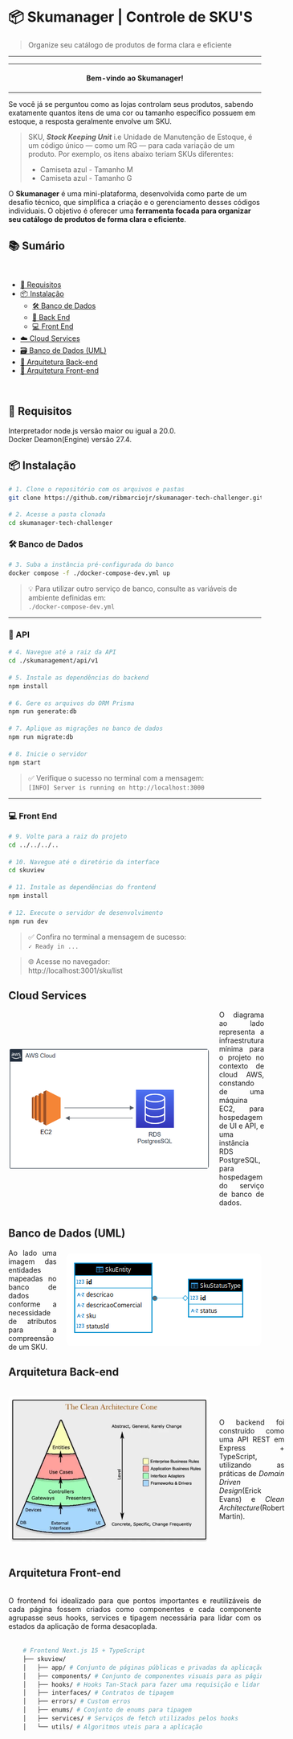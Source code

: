 # 📦 Skumanager | Controle de SKU'S

> Organize seu catálogo de produtos de forma clara e eficiente

---

<div align="center">
    <table>
        <tbody>
            <td align="center">
                <img width="2000" height="0"><br>
                <strong>Bem-vindo ao Skumanager!</strong><br>
                <img width="2000" height="0">
            </td>
        </tbody>
    </table>
</div>

Se você já se perguntou como as lojas controlam seus produtos, sabendo exatamente quantos itens de uma cor ou tamanho específico possuem em estoque, a resposta geralmente envolve um SKU.

> SKU, **_Stock Keeping Unit_** i.e Unidade de Manutenção de Estoque, é um código único — como um RG — para cada variação de um produto. Por exemplo, os itens abaixo teriam SKUs diferentes:
>
> - Camiseta azul - Tamanho M
> - Camiseta azul - Tamanho G

O **Skumanager** é uma mini-plataforma, desenvolvida como parte de um desafio técnico, que simplifica a criação e o gerenciamento desses códigos individuais. O objetivo é oferecer uma **ferramenta focada para organizar seu catálogo de produtos de forma clara e eficiente**.

## 📚 Sumário

<br />

- [🚀 Requisitos](#requisitos)
- [📦 Instalação](#instalacao)
  - [🛠 Banco de Dados](#banco-de-dados)
  - [🔧 Back End](#api)
  - [💻 Front End](#front-end-install)
- [☁️ Cloud Services](#cloud-services)
- [🗃️ Banco de Dados (UML)](#banco-de-dados-uml)
- [🧱 Arquitetura Back-end](#back-end)
- [🧩 Arquitetura Front-end](#front-end)

<br />

<h2 id="requisitos">🚀 Requisitos</h2>

Interpretador node.js versão maior ou igual a 20.0.
<br />
Docker Deamon(Engine) versão 27.4.

<h2 id="instalacao">📦 Instalação</h2>

```bash
# 1. Clone o repositório com os arquivos e pastas
git clone https://github.com/ribmarciojr/skumanager-tech-challenger.git

# 2. Acesse a pasta clonada
cd skumanager-tech-challenger
```

<h3 id="banco-de-dados">🛠 Banco de Dados</h3>

```bash
# 3. Suba a instância pré-configurada do banco
docker compose -f ./docker-compose-dev.yml up
```

> 💡 Para utilizar outro serviço de banco, consulte as variáveis de ambiente definidas em:\
> `./docker-compose-dev.yml`

---

<h3 id="api">🔧 API</h3>

```bash
# 4. Navegue até a raiz da API
cd ./skumanagement/api/v1

# 5. Instale as dependências do backend
npm install

# 6. Gere os arquivos do ORM Prisma
npm run generate:db

# 7. Aplique as migrações no banco de dados
npm run migrate:db

# 8. Inicie o servidor
npm start
```

> ✅ Verifique o sucesso no terminal com a mensagem:\
> `[INFO] Server is running on http://localhost:3000`

---

<h3 id="front-end-install">💻 Front End</h3>

```bash
# 9. Volte para a raiz do projeto
cd ../../../..

# 10. Navegue até o diretório da interface
cd skuview

# 11. Instale as dependências do frontend
npm install

# 12. Execute o servidor de desenvolvimento
npm run dev
```

> ✅ Confira no terminal a mensagem de sucesso:\
> `✓ Ready in ...`

> 🌐 Acesse no navegador:\
> http\://localhost:3001/sku/list

## Cloud Services

<div style="display: flex; align-items: center; gap: 20px; margin-bottom: 40px;">
  <img alt="diagrama de infraestrutura aws" src="./image-2.png" style="width: 400px; border-radius: 8px;" />
  <p style="text-align: justify; margin: 0;">
    O diagrama ao lado representa a infraestrutura mínima para o projeto no contexto de cloud AWS, constando de uma
    máquina EC2, para hospedagem de UI e API, e uma instância RDS PostgreSQL, para hospedagem do serviço de banco de dados.
  </p>
</div>

## Banco de Dados (UML)

<div style="display: flex; align-items: center; gap: 20px;">
    <p style="text-align: justify; margin: 0;">
        Ao lado uma imagem das entidades mapeadas no banco de dados conforme a necessidade de 
        atributos para a compreensão de um SKU.
    </p>
    <img alt="imagem em diagrama uml das tabelas do banco" src="./image.png" style="width: 400px; border-radius: 8px;" />
</div>

## Arquitetura Back-end

<br />

<div style="display: flex; align-items: center; gap: 20px;">
    <img src="./image-1.png" alt="imagem de cone em diagrama clean arch representando as camadas do back-end" style="width: 400px; border-radius: 8px;" />
    <p style="text-align: justify; margin: 0;">
        O backend foi construído como uma API REST em Express + TypeScript, utilizando as práticas de <i>Domain Driven Design</i>(Erick Evans) e
        <i>Clean Architecture</i>(Robert Martin).
    </p>
</div>

<br />

## Arquitetura Front-end

<br />

<p style="text-align: justify; margin: 0;">
O frontend foi idealizado para que pontos importantes e reutilizáveis de cada página fossem criados como componentes e cada componente agrupasse seus hooks, services e tipagem necessária para lidar com os estados da aplicação de forma desacoplada.
</p>

<br />

```bash
    # Frontend Next.js 15 + TypeScript
    ├── skuview/
    │   ├── app/ # Conjunto de páginas públicas e privadas da aplicação
    │   ├── components/ # Conjunto de componentes visuais para as páginas
    │   ├── hooks/ # Hooks Tan-Stack para fazer uma requisição e lidar com estados
    │   ├── interfaces/ # Contratos de tipagem
    │   ├── errors/ # Custom erros
    │   ├── enums/ # Conjunto de enums para tipagem
    │   ├── services/ # Serviços de fetch utilizados pelos hooks
    │   └── utils/ # Algoritmos uteis para a aplicação
```
